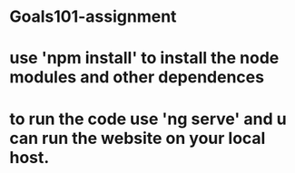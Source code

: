 # Goals101-assignment
# use 'npm install' to install the node modules and other dependences 
# to run the code use 'ng serve' and u can run the website on your local host. 
